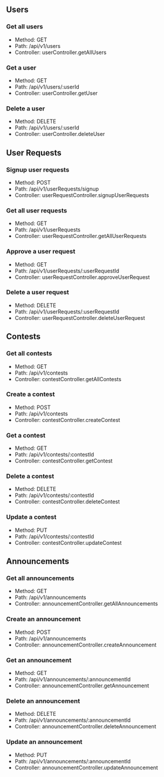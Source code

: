 
## Users

### Get all users
- Method: GET
- Path: /api/v1/users
- Controller: userController.getAllUsers

### Get a user
- Method: GET
- Path: /api/v1/users/:userId
- Controller: userController.getUser

### Delete a user
- Method: DELETE
- Path: /api/v1/users/:userId
- Controller: userController.deleteUser


## User Requests

### Signup user requests
- Method: POST
- Path: /api/v1/userRequests/signup
- Controller: userRequestController.signupUserRequests

### Get all user requests
- Method: GET
- Path: /api/v1/userRequests
- Controller: userRequestController.getAllUserRequests

### Approve a user request
- Method: GET
- Path: /api/v1/userRequests/:userRequestId
- Controller: userRequestController.approveUserRequest

### Delete a user request
- Method: DELETE
- Path: /api/v1/userRequests/:userRequestId
- Controller: userRequestController.deleteUserRequest


## Contests

### Get all contests
- Method: GET
- Path: /api/v1/contests
- Controller: contestController.getAllContests

### Create a contest
- Method: POST
- Path: /api/v1/contests
- Controller: contestController.createContest

### Get a contest
- Method: GET
- Path: /api/v1/contests/:contestId
- Controller: contestController.getContest

### Delete a contest
- Method: DELETE
- Path: /api/v1/contests/:contestId
- Controller: contestController.deleteContest

### Update a contest
- Method: PUT
- Path: /api/v1/contests/:contestId
- Controller: contestController.updateContest


## Announcements

### Get all announcements
- Method: GET
- Path: /api/v1/announcements
- Controller: announcementController.getAllAnnouncements

### Create an announcement
- Method: POST
- Path: /api/v1/announcements
- Controller: announcementController.createAnnouncement

### Get an announcement
- Method: GET
- Path: /api/v1/announcements/:announcementId
- Controller: announcementController.getAnnouncement

### Delete an announcement
- Method: DELETE
- Path: /api/v1/announcements/:announcementId
- Controller: announcementController.deleteAnnouncement

### Update an announcement
- Method: PUT
- Path: /api/v1/announcements/:announcementId
- Controller: announcementController.updateAnnouncement

